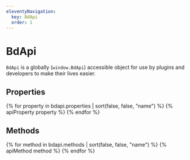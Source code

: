 ```yaml
---
eleventyNavigation:
  key: BdApi
  order: 1
---
```


# BdApi

`BdApi` is a globally (`window.BdApi`) accessible object for use by plugins and developers to make their lives easier.

## Properties

{% for property in bdapi.properties | sort(false, false, "name") %}
{% apiProperty property %}
{% endfor %}


## Methods

{% for method in bdapi.methods | sort(false, false, "name") %}
{% apiMethod method %}
{% endfor %}